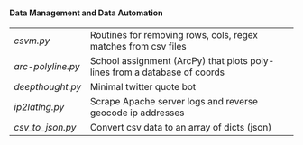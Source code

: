 #### Data Management and Data Automation </h4></th>
|                  |                                       |                                                       
|------------------|---------------------------------------|
|*csvm.py*         | Routines for removing rows, cols, regex matches from csv files|
|*arc-polyline.py* | School assignment (ArcPy) that plots poly-lines from a database of coords | 
|*deepthought.py*  | Minimal twitter quote bot |
|*ip2latlng.py*    | Scrape Apache server logs and reverse geocode ip addresses |
|*csv_to_json.py*  | Convert csv data to an array of dicts (json) |






